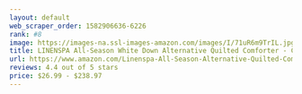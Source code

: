 ```yaml
---
layout: default 
﻿web_scraper_order: 1582906636-6226
rank: #8
image: https://images-na.ssl-images-amazon.com/images/I/71uR6m9TrIL.jpg
title: LINENSPA All-Season White Down Alternative Quilted Comforter - Corner Duvet Tabs…
url: https://www.amazon.com/Linenspa-All-Season-Alternative-Quilted-Comforter/dp/B00VGR4YDU/ref=zg_mw_home-garden_8?_encoding=UTF8&psc=1&refRID=ST1XDMS4R2TXQERQ5ZH2
reviews: 4.4 out of 5 stars
price: $26.99 - $238.97
---
```

